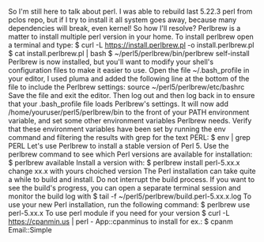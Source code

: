 So I'm still here to talk about perl. I was able to rebuild last 5.22.3 perl from pclos repo, but if I try to install it all system goes away, because many dependencies will break, even kernel! So how I'll resolve? Perlbrew is a matter to install multiple perl version in your home. To install perlbrew open a terminal and type:
$ curl -L https://install.perlbrew.pl -o install.perlbrew.pl
$ cat install.perlbrew.pl | bash
$ ~/perl5/perlbrew/bin/perlbrew self-install
Perlbrew is now installed, but you'll want to modify your shell's configuration files to make it easier to use. Open the file ~/.bash_profile in your editor, I used pluma and added the following line at the bottom of the file to include the Perlbrew settings:
source ~/perl5/perlbrew/etc/bashrc
Save the file and exit the editor. Then log out and then log back in to ensure that your .bash_profile file loads Perlbrew's settings. It will now add /home/youruser/perl5/perlbrew/bin to the front of your PATH environment variable, and set some other environment variables Perlbrew needs.
Verify that these environment variables have been set by running the env command and filtering the results with grep for the text PERL:
$ env | grep PERL
Let's use Perlbrew to install a stable version of Perl 5. Use the perlbrew command to see which Perl versions are available for installation:
$ perlbrew available
Install a version with:
$ perlbrew install perl-5.xx.x change xx.x with yours choiched version
The Perl installation can take quite a while to build and install. Do not interrupt the build process. If you want to see the build's progress, you can open a separate terminal session and monitor the build log with
$ tail -f ~/perl5/perlbrew/build.perl-5.xx.x.log
To use your new Perl installation, run the following command:
$ perlbrew use perl-5.xx.x
To use perl module if you need for your version
$ curl -L https://cpanmin.us | perl - App::cpanminus to install for ex.:
$ cpanm Email::Simple
